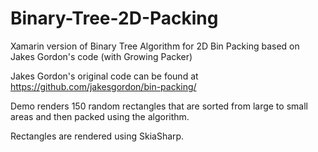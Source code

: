 # Binary-Tree-2D-Packing
Xamarin version of Binary Tree Algorithm for 2D Bin Packing based on Jakes Gordon's code (with Growing Packer)

Jakes Gordon's original code can be found at https://github.com/jakesgordon/bin-packing/

Demo renders 150 random rectangles that are sorted from large to small areas and then packed using the algorithm.

Rectangles are rendered using SkiaSharp.

